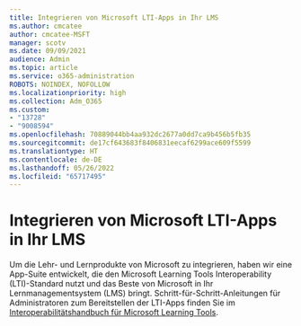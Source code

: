 ```yaml
---
title: Integrieren von Microsoft LTI-Apps in Ihr LMS
ms.author: cmcatee
author: cmcatee-MSFT
manager: scotv
ms.date: 09/09/2021
audience: Admin
ms.topic: article
ms.service: o365-administration
ROBOTS: NOINDEX, NOFOLLOW
ms.localizationpriority: high
ms.collection: Adm_O365
ms.custom:
- "13728"
- "9008594"
ms.openlocfilehash: 70889044bb4aa932dc2677a0dd7ca9b456b5fb35
ms.sourcegitcommit: de17cf643683f8406831eecaf6299ace609f5599
ms.translationtype: HT
ms.contentlocale: de-DE
ms.lasthandoff: 05/26/2022
ms.locfileid: "65717495"
---
```

# <a name="integrate-microsoft-lti-apps-with-your-lms"></a>Integrieren von Microsoft LTI-Apps in Ihr LMS

Um die Lehr- und Lernprodukte von Microsoft zu integrieren, haben wir eine App-Suite entwickelt, die den Microsoft Learning Tools Interoperability (LTI)-Standard nutzt und das Beste von Microsoft in Ihr Lernmanagementsystem (LMS) bringt. Schritt-für-Schritt-Anleitungen für Administratoren zum Bereitstellen der LTI-Apps finden Sie im [Interoperabilitätshandbuch für Microsoft Learning Tools](https://admin.microsoft.com/AdminPortal/Home?#/modernonboarding/lmsintegrationguide).